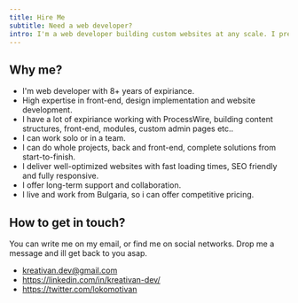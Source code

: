 ```yaml
---
title: Hire Me
subtitle: Need a web developer?
intro: I'm a web developer building custom websites at any scale. I prefer front-end development and ProcessWire CMS. I work remotely, from Sofia, Bulgaria.
---
```


## Why me?
- I'm web developer with 8+ years of expiriance.
- High expertise in front-end, design implementation and website development.
- I have a lot of expiriance working with ProcessWire, building content structures, front-end, modules, custom admin pages etc..
- I can work solo or in a team.
- I can do whole projects, back and front-end, complete solutions from start-to-finish.
- I deliver well-optimized websites with fast loading times, SEO friendly and fully responsive.
- I offer long-term support and collaboration.
- I live and work from Bulgaria, so i can offer competitive pricing.

## How to get in touch?
You can write me on my email, or find me on social networks. Drop me a message and ill get back to you asap.

- kreativan.dev@gmail.com
- https://linkedin.com/in/kreativan-dev/
- https://twitter.com/lokomotivan